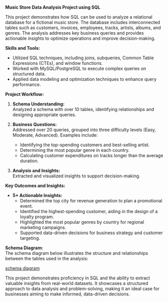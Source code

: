 **Music Store Data Analysis Project using SQL**

This project demonstrates how SQL can be used to analyze a relational database for a fictional music store. The database includes interconnected tables such as customers, invoices, employees, tracks, artists, albums, and genres. The analysis addresses key business queries and provides actionable insights to optimize operations and improve decision-making.

**Skills and Tools:**
- Utilized SQL techniques, including joins, subqueries, Common Table Expressions (CTEs), and window functions.
- Worked with MySQL/PostgreSQL to execute complex queries on structured data.
- Applied data modeling and optimization techniques to enhance query performance.

**Project Workflow:**

1. **Schema Understanding:**  
   Analyzed a schema with over 10 tables, identifying relationships and designing appropriate queries.

2. **Business Questions:**  
   Addressed over 20 queries, grouped into three difficulty levels (Easy, Moderate, Advanced). Examples include:
   - Identifying the top-spending customers and best-selling artist.
   - Determining the most popular genre in each country.
   - Calculating customer expenditures on tracks longer than the average duration.

3. **Analysis and Insights:**  
   Extracted and visualized insights to support decision-making.

**Key Outcomes and Insights:**
- **5+ Actionable Insights:**
   - Determined the top city for revenue generation to plan a promotional event.
   - Identified the highest-spending customer, aiding in the design of a loyalty program.
   - Highlighted the most popular genres by country for regional marketing campaigns.
   - Supported data-driven decisions for business strategy and customer targeting.

**Schema Diagram:**  
The schema diagram below illustrates the structure and relationships between the tables used in the analysis:

[schema diagram](https://github.com/theaadycode/Music-Store-Data-Analysis-Project-using-SQL-/blob/main/schema_diagram.png)

This project demonstrates proficiency in SQL and the ability to extract valuable insights from real-world datasets. It showcases a structured approach to data analysis and problem-solving, making it an ideal case for businesses aiming to make informed, data-driven decisions.
